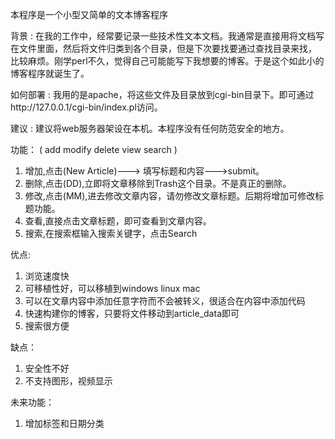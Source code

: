   
本程序是一个小型又简单的文本博客程序

背景 : 在我的工作中，经常要记录一些技术性文本文档。我通常是直接用将文档写在文件里面，然后将文件归类到各个目录，但是下次要找要通过查找目录来找，
比较麻烦。刚学perl不久，觉得自己可能能写下我想要的博客。于是这个如此小的博客程序就诞生了。

如何部署 : 我用的是apache，将这些文件及目录放到cgi-bin目录下。即可通过http://127.0.0.1/cgi-bin/index.pl访问。

建议 : 建议将web服务器架设在本机。本程序没有任何防范安全的地方。

功能：
  ( add modify delete view search )
  1. 增加,点击(New Article)---> 填写标题和内容--->submit。
  2. 删除,点击(DD),立即将文章移除到Trash这个目录。不是真正的删除。
  3. 修改,点击(MM),进去修改文章内容，请勿修改文章标题。后期将增加可修改标题功能。
  4. 查看,直接点击文章标题，即可查看到文章内容。
  5. 搜索,在搜索框输入搜索关键字，点击Search


优点:
  1. 浏览速度快
  2. 可移植性好，可以移植到windows linux mac
  3. 可以在文章内容中添加任意字符而不会被转义，很适合在内容中添加代码
  4. 快速构建你的博客，只要将文件移动到article_data即可
  5. 搜索很方便


缺点：
  1. 安全性不好
  2. 不支持图形，视频显示


未来功能：
  1. 增加标签和日期分类
